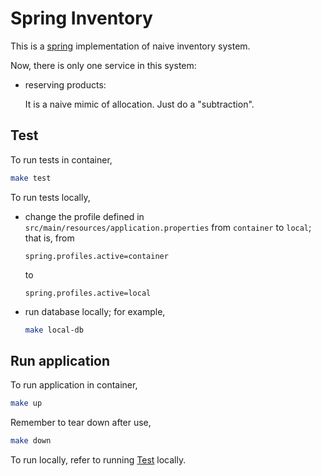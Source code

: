 # Spring Inventory

This is a [spring](https://spring.io/) implementation of naive inventory system.

Now, there is only one service in this system:

- reserving products: 

    It is a naive mimic of allocation. Just do a "subtraction".

## Test

To run tests in container,

```sh
make test
```

To run tests locally, 

- change the profile defined in `src/main/resources/application.properties` from `container` to `local`; that is, from

    ```properties
    spring.profiles.active=container
    ```

    to

    ```properties
    spring.profiles.active=local
    ```
- run database locally; for example,

    ```sh
    make local-db
    ```

## Run application

To run application in container,

```sh
make up
```

Remember to tear down after use,

```sh
make down
```

To run locally, refer to running [Test](#test) locally.